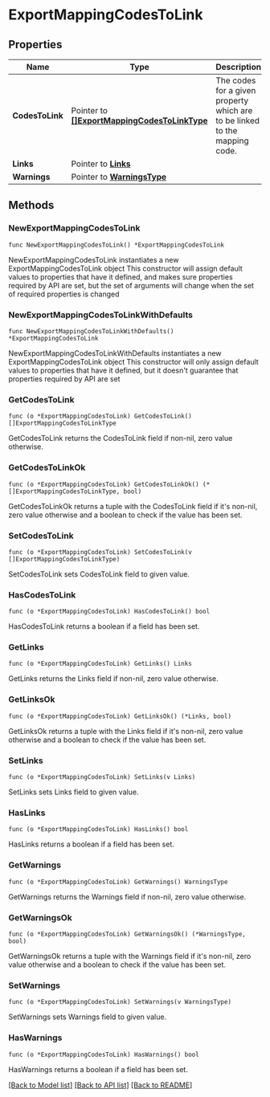 # ExportMappingCodesToLink

## Properties

Name | Type | Description | Notes
------------ | ------------- | ------------- | -------------
**CodesToLink** | Pointer to [**[]ExportMappingCodesToLinkType**](ExportMappingCodesToLinkType.md) | The codes for a given property which are to be linked to the mapping code. | [optional] 
**Links** | Pointer to [**Links**](Links.md) |  | [optional] 
**Warnings** | Pointer to [**WarningsType**](WarningsType.md) |  | [optional] 

## Methods

### NewExportMappingCodesToLink

`func NewExportMappingCodesToLink() *ExportMappingCodesToLink`

NewExportMappingCodesToLink instantiates a new ExportMappingCodesToLink object
This constructor will assign default values to properties that have it defined,
and makes sure properties required by API are set, but the set of arguments
will change when the set of required properties is changed

### NewExportMappingCodesToLinkWithDefaults

`func NewExportMappingCodesToLinkWithDefaults() *ExportMappingCodesToLink`

NewExportMappingCodesToLinkWithDefaults instantiates a new ExportMappingCodesToLink object
This constructor will only assign default values to properties that have it defined,
but it doesn't guarantee that properties required by API are set

### GetCodesToLink

`func (o *ExportMappingCodesToLink) GetCodesToLink() []ExportMappingCodesToLinkType`

GetCodesToLink returns the CodesToLink field if non-nil, zero value otherwise.

### GetCodesToLinkOk

`func (o *ExportMappingCodesToLink) GetCodesToLinkOk() (*[]ExportMappingCodesToLinkType, bool)`

GetCodesToLinkOk returns a tuple with the CodesToLink field if it's non-nil, zero value otherwise
and a boolean to check if the value has been set.

### SetCodesToLink

`func (o *ExportMappingCodesToLink) SetCodesToLink(v []ExportMappingCodesToLinkType)`

SetCodesToLink sets CodesToLink field to given value.

### HasCodesToLink

`func (o *ExportMappingCodesToLink) HasCodesToLink() bool`

HasCodesToLink returns a boolean if a field has been set.

### GetLinks

`func (o *ExportMappingCodesToLink) GetLinks() Links`

GetLinks returns the Links field if non-nil, zero value otherwise.

### GetLinksOk

`func (o *ExportMappingCodesToLink) GetLinksOk() (*Links, bool)`

GetLinksOk returns a tuple with the Links field if it's non-nil, zero value otherwise
and a boolean to check if the value has been set.

### SetLinks

`func (o *ExportMappingCodesToLink) SetLinks(v Links)`

SetLinks sets Links field to given value.

### HasLinks

`func (o *ExportMappingCodesToLink) HasLinks() bool`

HasLinks returns a boolean if a field has been set.

### GetWarnings

`func (o *ExportMappingCodesToLink) GetWarnings() WarningsType`

GetWarnings returns the Warnings field if non-nil, zero value otherwise.

### GetWarningsOk

`func (o *ExportMappingCodesToLink) GetWarningsOk() (*WarningsType, bool)`

GetWarningsOk returns a tuple with the Warnings field if it's non-nil, zero value otherwise
and a boolean to check if the value has been set.

### SetWarnings

`func (o *ExportMappingCodesToLink) SetWarnings(v WarningsType)`

SetWarnings sets Warnings field to given value.

### HasWarnings

`func (o *ExportMappingCodesToLink) HasWarnings() bool`

HasWarnings returns a boolean if a field has been set.


[[Back to Model list]](../README.md#documentation-for-models) [[Back to API list]](../README.md#documentation-for-api-endpoints) [[Back to README]](../README.md)


